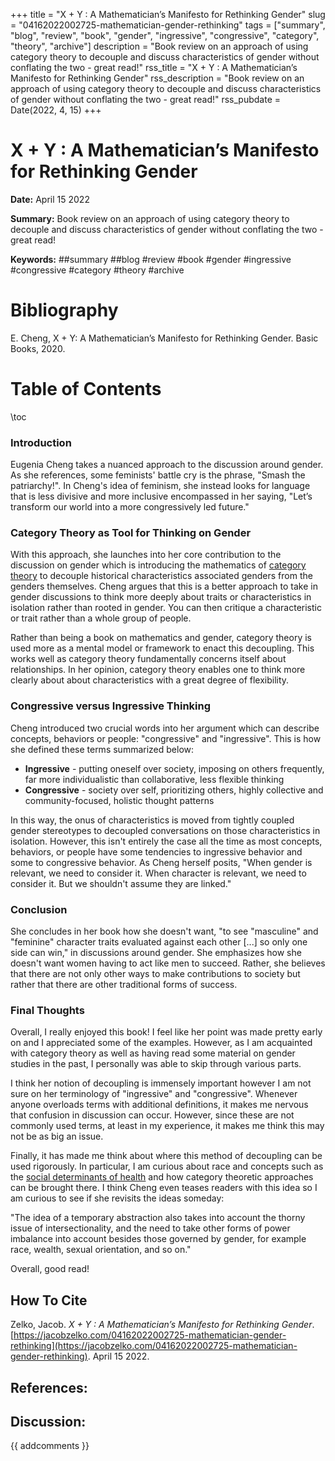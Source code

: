 +++
title = "X + Y : A Mathematician’s Manifesto for Rethinking Gender"
slug = "04162022002725-mathematician-gender-rethinking"
tags = ["summary", "blog", "review", "book", "gender", "ingressive", "congressive", "category", "theory", "archive"]
description = "Book review on an approach of using category theory to decouple and discuss characteristics of gender without conflating the two - great read!"
rss_title = "X + Y : A Mathematician’s Manifesto for Rethinking Gender"
rss_description = "Book review on an approach of using category theory to decouple and discuss characteristics of gender without conflating the two - great read!"
rss_pubdate = Date(2022, 4, 15)
+++



X + Y : A Mathematician’s Manifesto for Rethinking Gender
=========

**Date:** April 15 2022

**Summary:** Book review on an approach of using category theory to decouple and discuss characteristics of gender without conflating the two - great read!

**Keywords:** ##summary ##blog #review #book #gender #ingressive #congressive #category #theory #archive

Bibliography
==========

E. Cheng, X + Y: A Mathematician’s Manifesto for Rethinking Gender. Basic Books, 2020.

Table of Contents
=========

\toc

### Introduction

Eugenia Cheng takes a nuanced approach to the discussion around gender. As she references, some feminists' battle cry is the phrase, "Smash the patriarchy!". In Cheng's idea of feminism, she instead looks for language that is less divisive and more inclusive encompassed in her saying, "Let’s transform our world into a more congressively led future."

### Category Theory as Tool for Thinking on Gender

With this approach, she launches into her core contribution to the discussion on gender which is introducing the mathematics of [category theory](/11082021041951-category-theory-scientists.md) to decouple historical characteristics associated genders from the genders themselves. Cheng argues that this is a better approach to take in gender discussions to think more deeply about traits or characteristics in isolation rather than rooted in gender. You can then critique a characteristic or trait rather than a whole group of people.

Rather than being a book on mathematics and gender, category theory is used more as a mental model or framework to enact this decoupling. This works well as category theory fundamentally concerns itself about relationships. In her opinion, category theory enables one to think more clearly about about characteristics with a great degree of flexibility.

### Congressive versus Ingressive Thinking

Cheng introduced two crucial words into her argument which can describe concepts, behaviors or people: "congressive" and "ingressive". This is how she defined these terms summarized below:

  * **Ingressive** - putting oneself over society, imposing on others frequently, far more individualistic than collaborative, less flexible thinking
  * **Congressive** - society over self, prioritizing others, highly collective and community-focused, holistic thought patterns

In this way, the onus of characteristics is moved from tightly coupled gender stereotypes to decoupled conversations on those characteristics in isolation. However, this isn't entirely the case all the time as most concepts, behaviors, or people have some tendencies to ingressive behavior and some to congressive behavior. As Cheng herself posits, "When gender is relevant, we need to consider it. When character is relevant, we need to consider it.  But we shouldn't assume they are linked."

### Conclusion

She concludes in her book how she doesn't want, "to see "masculine" and "feminine" character traits evaluated against each other [...] so only one side can win," in discussions around gender. She emphasizes how she doesn't want women having to act like men to succeed. Rather, she believes that there are not only other ways to make contributions to society but rather that there are other traditional forms of success.

### Final Thoughts

Overall, I really enjoyed this book! I feel like her point was made pretty early on and I appreciated some of the examples. However, as I am acquainted with category theory as well as having read some material on gender studies in the past, I personally was able to skip through various parts.

I think her notion of decoupling is immensely important however I am not sure on her terminology of "ingressive" and "congressive". Whenever anyone overloads terms with additional definitions, it makes me nervous that confusion in discussion can occur. However, since these are not commonly used terms, at least in my experience, it makes me think this may not be as big an issue.

Finally, it has made me think about where this method of decoupling can be used rigorously. In particular, I am curious about race and concepts such as the [social determinants of health](/07112020161337-social-determinants-health.md) and how category theoretic approaches can be brought there. I think Cheng even teases readers with this idea so I am curious to see if she revisits the ideas someday:

"The idea of a temporary abstraction also takes into account the thorny issue of intersectionality, and the need to take other forms of power imbalance into account besides those governed by gender, for example race, wealth, sexual orientation, and so on."

Overall, good read!
## How To Cite

 Zelko, Jacob. _X + Y : A Mathematician’s Manifesto for Rethinking Gender_. [https://jacobzelko.com/04162022002725-mathematician-gender-rethinking](https://jacobzelko.com/04162022002725-mathematician-gender-rethinking). April 15 2022.
## References:
## Discussion: 

{{ addcomments }}
